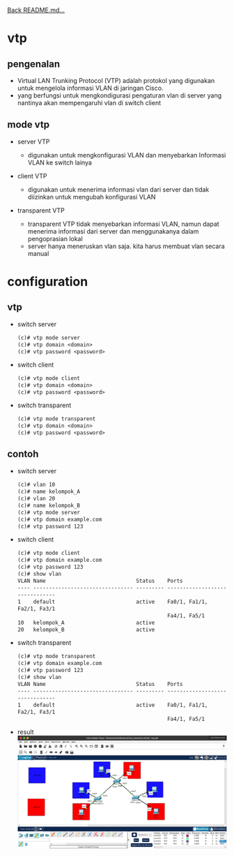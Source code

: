 <a href="../../README.md#back">Back README.md...</a>

# vtp
## pengenalan
- Virtual LAN Trunking Protocol (VTP) adalah protokol yang digunakan untuk mengelola informasi VLAN di jaringan Cisco.
- yang berfungsi untuk mengkondigurasi pengaturan vlan di server yang nantinya akan mempengaruhi vlan di switch client

## mode vtp
- server VTP
  - digunakan untuk mengkonfigurasi VLAN dan menyebarkan Informasi VLAN ke switch lainya

- client VTP
    - digunakan untuk menerima informasi vlan dari server dan tidak diizinkan untuk mengubah konfigurasi VLAN

- transparent VTP
    - transparent VTP tidak menyebarkan informasi VLAN, namun dapat menerima informasi dari server dan menggunakanya dalam pengoprasian lokal
    - server hanya meneruskan vlan saja. kita harus membuat vlan secara manual

# configuration
## vtp
- switch server
  ```
  (c)# vtp mode server
  (c)# vtp domain <domain>
  (c)# vtp password <password>
  ```
- switch client
  ```
  (c)# vtp mode client
  (c)# vtp domain <domain>
  (c)# vtp password <password>
  ```
- switch transparent
  ```
  (c)# vtp mode transparent
  (c)# vtp domain <domain>
  (c)# vtp password <password>
  ```

## contoh
- switch server
  ```
  (c)# vlan 10
  (c)# name kelompok_A
  (c)# vlan 20
  (c)# name kelompok_B
  (c)# vtp mode server
  (c)# vtp domain example.com
  (c)# vtp password 123
  ```
- switch client
  ```
  (c)# vtp mode client
  (c)# vtp domain example.com
  (c)# vtp password 123
  (c)# show vlan
  VLAN Name                             Status    Ports
  ---- -------------------------------- --------- -------------------------------
  1    default                          active    Fa0/1, Fa1/1, Fa2/1, Fa3/1
                                                  Fa4/1, Fa5/1
  10   kelompok_A                       active
  20   kelompok_B                       active
  ```
- switch transparent
  ```
  (c)# vtp mode transparent
  (c)# vtp domain example.com
  (c)# vtp password 123
  (c)# show vlan
  VLAN Name                             Status    Ports
  ---- -------------------------------- --------- -------------------------------
  1    default                          active    Fa0/1, Fa1/1, Fa2/1, Fa3/1
                                                  Fa4/1, Fa5/1
  ```
- result
  <img src="../../notes cisco/image/2_2.png">